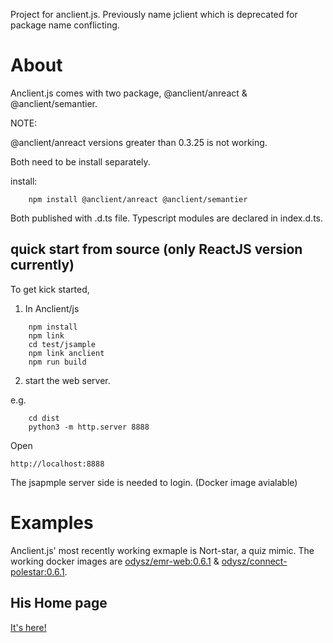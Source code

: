 Project for anclient.js. Previously name jclient which is deprecated for package
name conflicting.

# About

Anclient.js comes with two package, @anclient/anreact & @anclient/semantier.

NOTE:

@anclient/anreact versions greater than 0.3.25 is not working.

Both need to be install separately.

install:

```
    npm install @anclient/anreact @anclient/semantier
```

Both published with .d.ts file. Typescript modules are declared in index.d.ts.

## quick start from source (only ReactJS version currently)

To get kick started,

1. In Anclient/js

```
    npm install
    npm link
    cd test/jsample
    npm link anclient
    npm run build
```

2. start the web server.

e.g.

```
    cd dist
    python3 -m http.server 8888
```

Open

    http://localhost:8888

The jsapmple server side is needed to login. (Docker image avialable)

# Examples

Anclient.js' most recently working exmaple is Nort-star, a quiz mimic. The working
docker images are [odysz/emr-web:0.6.1](https://hub.docker.com/repository/docker/odysz/emr-web) &
[odysz/connect-polestar:0.6.1](https://hub.docker.com/repository/docker/odysz/connect-polestar). 

## His Home page

[It's here!](https://odys-z.github.io)
